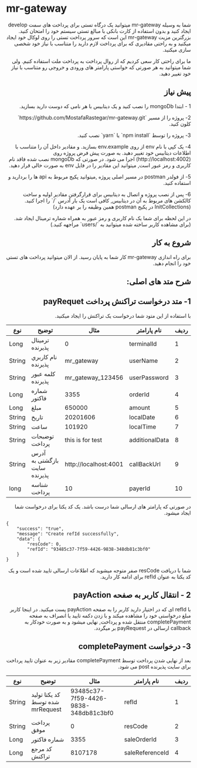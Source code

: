 
# mr-gateway
<p dir="rtl">
شما به وسیله mr-gateway میتوانید یک درگاه تستی برای پرداخت های سمت develop ایجاد کنید و بدون استفاده از کارت بانکی با مبالغ تستی سیستم خود را امتحان کنید.
بزرگترین مزیت mr-gateway این است که سرور پرداخت تستی را روی لوکال خود ایجاد میکنید و به راحتی مقادیری که برای پرداخت لازم دارید را متناسب با نیاز خود شخصی سازی میکنید.
</p>
<p dir="rtl">
ما برای راحتی کار سعی کردیم که از روال پرداخت به پرداخت ملت استفاده کنیم. ولی شما میتوانید به هر صورتی که خواستی پارامتر های ورودی و خروجی رو متناسب با نیاز خود تغییر دهید.
</p>

<h2 dir="rtl">پیش نیاز</h2>
<p dir="rtl">
1 - ابتدا mongoDb را نصب کنید و یک دیتابیس با هر نامی که دوست دارید بسازید.
</p>
<p dir="rtl">
2- پروژه را از مسیر `https://github.com/MostafaRastegar/mr-gateway.git` کلون کنید.
</p>
<p dir="rtl">
3- پروژه را توسط `npm install` یا `yarn` نصب کنید.
</p>
<p dir="rtl">
4- یک کپی با نام env از روی env.example بسازید. و مقادیر داخل آن را متناسب با اطلاعات دیتابیس خود تغییر دهید. به صورت پیش فرض پروژه روی (http://localhost:4002) اجرا می شود. در صورتی که mongoDb نصب شده فاقد نام کاربری و رمز عبور است, میتوانید این مقادیر را در فایل env به صورت خالی قرار دهید.
</p>
<p dir="rtl">
5- از فولدر postman در مسیر اصلی پروژه ,میتوانید پکیج مربوط به api ها را بردارید و استفاده کنید.
</p>
<p dir="rtl">
6- پس از نصب پروژه و اتصال به دیتابیس برای قرارگرفتن مقادیر اولیه و ساخت کالکشن های مربوط به آن در دیتابیس, کافی است یک بار آدرس `/` را اجرا کنید. (InitCollections در پکیج postman همین وظیفه را بر عهده دارد)
<p>
<p dir="rtl">
در این لحظه برای شما یک نام کاربری و رمز عبور به همراه شماره ترمینال ایجاد شد. (برای مشاهده کاربر ساخته شده میتوانید به `/users` مراجهه کنید.)
</p>

<h2 dir="rtl">شروع به کار</h2>
<p dir="rtl">
برای راه اندازی mr-gateway کار شما به پایان رسید. از الان میتوانید پرداخت های تستی خود را انجام دهید.
</p>

<h2 dir="rtl">شرح متد های اصلی:</h2>
<h2 dir="rtl">1- متد درخواست تراكنش پرداخت payRequet</h2>
<p dir="rtl">
با استفاده از این متود شما درخواست یک تراکنش را ایجاد میکنید.
</p>

| نوع | توضيح |مثال  | نام پارامتر | رديف |
|--|--|--|--|--|
| Long |  ترمینال پذیرنده|0 |terminalId  | 1 |
|  String|نام كاربري پذيرنده  | mr_gateway | userName |  2|
| String | كلمه عبور پذيرنده | mr_gateway_123456 |userPassword  |3  |
| Long | شماره فاکتور | 3355 | orderId |  4|
| Long |مبلغ  | 650000 | amount |  5|
| String | تاریخ |20201606  | localDate |6  |
| String | ساعت | 101920 | localTime | 7 |
| String | توضبحات پرداخت | this is for test | additionalData | 8 |
| String | آدرس بازگشتی به سایت پذیرنده | http://localhost:4001 | callBackUrl | 9 |
| long  | شناسه پرداخت | 10 | payerId | 10 |

<p dir="rtl">
در صورتی که پارامتر های ارسالی شما درست باشد. یک کد یکتا برای درخواست شما ایجاد میشود.
</p>

    {
		"success": "true",
		"message": "Create refId successfully",
		"data": {
			"resCode": 0,
			"refId": "93485c37-7f59-4426-9838-348db81c3bf0"
		}
	}

<p dir="rtl">
شما با دریافت resCode صفر متوجه میشوید که اطلاعات ارسالی تایید شده است و یک کد یکتا به عنوان refId برای ادامه کار دارید.
</p>

<h2 dir="rtl">2 - انتقال کاربر به صفحه payAction</h2>
<p dir="rtl">
با refId ای که در اختیار دارید کاربر را به صفحه payAction پست میکنید. در اینجا کاربر مبلغ درخواستی خود را مشاهده میکند و با زدن دکمه تایید یا انصراف به صفحه completePayment منتقل شده و پرداخت, نهایی میشود و به صورت خودکار به callback ارسالی در payRequest بر میگردد.
</p>

<h2 dir="rtl">3- درخواست completePayment </h2>
<p dir="rtl">
بعد از نهایی شدن پرداخت توسظ completePayment مقادیر زیر به عنوان تایید پرداخت برای سایت پذیرنده post می شود.
</p>

| نوع | توضيح |مثال  | نام پارامتر | رديف |
|--|--|--|--|--|
| String |  کد یکتا تولید شده توسط mrRequest| 93485c37-7f59-4426-9838-348db81c3bf0 |refId  | 1 |
|  String|پرداخت موفق  | 0 | resCode |  2|
| Long | شماره فاکتور | 3355 |saleOrderId  |3  |
| Long |كد مرجع تراكنش | 8107178 | saleReferenceId |  4|

